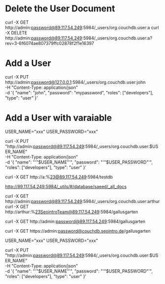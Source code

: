 
# Delete the User Document
curl -X GET http://admin:password@89.117.54.249:5984/_users/org.couchdb.user:a
curl -X DELETE http://admin:password@89.117.54.249:5984/_users/org.couchdb.user:a?rev=3-6f6074ae807379ffc02878f2f1e16397

# Add a User
curl -X PUT http://admin:password@127.0.0.1:5984/_users/org.couchdb.user:john \
  -H "Content-Type: application/json" \
  -d '{
    "name": "john",
    "password": "mypassword",
    "roles": ["developers"],
    "type": "user"
  }'

# Add a User with varaiable
USER_NAME="xxx"
USER_PASSWORD="xxx"

curl -X PUT "http://admin:password@89.117.54.249:5984/_users/org.couchdb.user:$USER_NAME" \
  -H "Content-Type: application/json" \
  -d '{
    "name": "'"$USER_NAME"'",
    "password": "'"$USER_PASSWORD"'",
    "roles": ["developers"],
    "type": "user"
  }'


curl -X GET http://a:%23@89.117.54.249:5984/testdb

http://89.117.54.249:5984/_utils/#/database/saeed/_all_docs


curl -X GET http://admin:password@89.117.54.249:5984/_users/org.couchdb.user:arthur
curl -X GET http://arthur:%23SeointroTeam@89.117.54.249:5984/gallusgarten

curl -X GET http://admin:password@89.117.54.249:5984/gallusgarten


curl -X GET https://admin:password@couchdb.seointro.de/gallusgarten



USER_NAME="xxx"
USER_PASSWORD="xxx"

curl -X PUT "http://admin:password@89.117.54.249:5984/_users/org.couchdb.user:$USER_NAME" \
  -H "Content-Type: application/json" \
  -d '{
    "name": "'"$USER_NAME"'",
    "password": "'"$USER_PASSWORD"'",
    "roles": ["developers"],
    "type": "user"
  }'